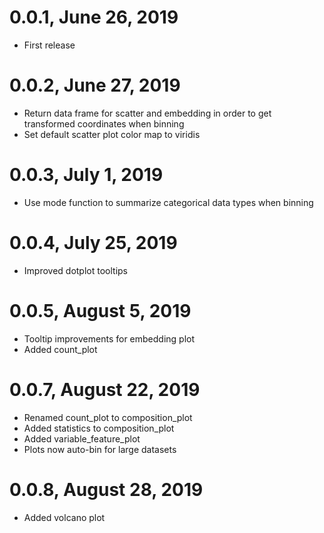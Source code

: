 # 0.0.1, June 26, 2019
- First release

# 0.0.2, June 27, 2019
- Return data frame for scatter and embedding in order to get transformed coordinates when binning
- Set default scatter plot color map to viridis

# 0.0.3, July 1, 2019
- Use mode function to summarize categorical data types when binning

# 0.0.4, July 25, 2019
- Improved dotplot tooltips

# 0.0.5, August 5, 2019
- Tooltip improvements for embedding plot
- Added count_plot

# 0.0.7, August 22, 2019
- Renamed count_plot to composition_plot
- Added statistics to composition_plot
- Added variable_feature_plot
- Plots now auto-bin for large datasets

# 0.0.8, August 28, 2019
- Added volcano plot
